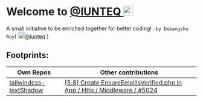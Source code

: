 # Welcome to [@IUNTEQ <img src="https://github.com/favicon.ico" width="25">](https://github.com/iunteq)

A small initiative to be enriched together for better coding! `-by Debangshu Roy`( [<img src="https://upload.wikimedia.org/wikipedia/en/9/9f/Twitter_bird_logo_2012.svg" width="18" height="18" >@iunteq](https://twitter.com/iunteq) )


## Footprints:

Own Repos | Other contributions
------------ | -------------
 [tailwindcss-textShadow](https://github.com/iunteq/tailwindcss-textShadow) | [[5.8] Create EnsureEmailIsVerified.php in App / Http / Middleware / #5024](https://github.com/iunteq/laravel/commit/2bfb6d2ea77ec4b2b8e5dbe07d815a61020486dd)



